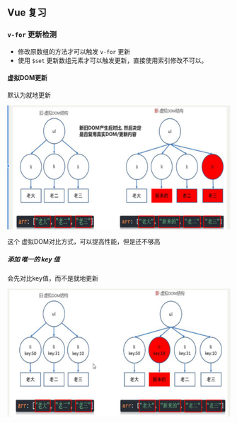 ## Vue 复习

### `v-for` 更新检测

* 修改原数组的方法才可以触发 `v-for` 更新
* 使用 `$set` 更新数组元素才可以触发更新，直接使用索引修改不可以。

#### 虚拟DOM更新

默认为就地更新

![1632532762611](随堂笔记/1632532762611.png)

这个 虚拟DOM对比方式，可以提高性能，但是还不够高

##### 添加 唯一的 key 值

会先对比key值，而不是就地更新

![1632533944727](随堂笔记/1632533944727.png)

